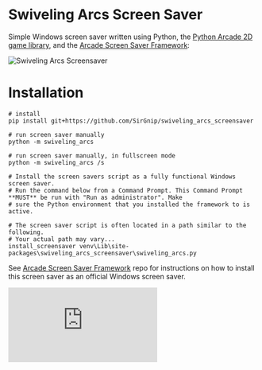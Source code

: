 # Swiveling Arcs Screen Saver

Simple Windows screen saver written using Python, the [Python Arcade 2D game library](https://arcade.academy/), and
the [Arcade Screen Saver Framework](https://github.com/SirGnip/arcade_screensaver_framework):

![Swiveling Arcs Screensaver](https://sirgnip.github.io/repo/swiveling_arcs_screensaver/swiveling_arcs_15fps_40pct.gif)

# Installation

    # install
    pip install git+https://github.com/SirGnip/swiveling_arcs_screensaver
    
    # run screen saver manually
    python -m swiveling_arcs

    # run screen saver manually, in fullscreen mode
    python -m swiveling_arcs /s

    # Install the screen savers script as a fully functional Windows screen saver.
    # Run the command below from a Command Prompt. This Command Prompt **MUST** be run with "Run as administrator". Make
    # sure the Python environment that you installed the framework to is active.
    
    # The screen saver script is often located in a path similar to the following.
    # Your actual path may vary...    
    install_screensaver venv\Lib\site-packages\swiveling_arcs_screensaver\swiveling_arcs.py
    
See [Arcade Screen Saver Framework](https://github.com/SirGnip/arcade_screensaver_framework) repo for instructions
on how to install this screen saver as an official Windows screen saver.  
    
![Hits](http://cc.amazingcounters.com/counter.php?i=3245844&c=9737845)
